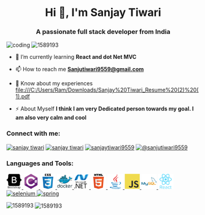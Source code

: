 <h1 align="center">Hi 👋, I'm Sanjay Tiwari</h1>
<h3 align="center">A passionate full stack developer from India</h3>
<img align="rigth" alt="coding" width="400" src="https://media.tenor.com/qJ5evVs-_uUAAAAC/coding.gif"
<p align="left"> <img src="https://komarev.com/ghpvc/?username=1589193&label=Profile%20views&color=0e75b6&style=flat" alt="1589193" /> </p>

- 🌱 I’m currently learning **React and dot Net MVC**

- 📫 How to reach me **Sanjutiwari9559@gmail.com**

- 📄 Know about my experiences [file:///C:/Users/Ram/Downloads/Sanjay%20Tiwari_Resume%20(2)%20(1).pdf](file:///C:/Users/Ram/Downloads/Sanjay%20Tiwari_Resume%20(2)%20(1).pdf)

- ⚡ About Myself **I think I am very Dedicated person towards my goal. I am also very calm and cool**

<h3 align="left">Connect with me:</h3>
<p align="left">
<a href="https://linkedin.com/in/sanjay tiwari" target="blank"><img align="center" src="https://raw.githubusercontent.com/rahuldkjain/github-profile-readme-generator/master/src/images/icons/Social/linked-in-alt.svg" alt="sanjay tiwari" height="30" width="40" /></a>
<a href="https://fb.com/sanjay tiwari" target="blank"><img align="center" src="https://raw.githubusercontent.com/rahuldkjain/github-profile-readme-generator/master/src/images/icons/Social/facebook.svg" alt="sanjay tiwari" height="30" width="40" /></a>
<a href="https://instagram.com/sanjaytiwari9559" target="blank"><img align="center" src="https://raw.githubusercontent.com/rahuldkjain/github-profile-readme-generator/master/src/images/icons/Social/instagram.svg" alt="sanjaytiwari9559" height="30" width="40" /></a>
<a href="https://www.hackerrank.com/@sanjutiwari9559" target="blank"><img align="center" src="https://raw.githubusercontent.com/rahuldkjain/github-profile-readme-generator/master/src/images/icons/Social/hackerrank.svg" alt="@sanjutiwari9559" height="30" width="40" /></a>
</p>

<h3 align="left">Languages and Tools:</h3>
<p align="left"> <a href="https://getbootstrap.com" target="_blank" rel="noreferrer"> <img src="https://raw.githubusercontent.com/devicons/devicon/master/icons/bootstrap/bootstrap-plain-wordmark.svg" alt="bootstrap" width="40" height="40"/> </a> <a href="https://www.w3schools.com/cs/" target="_blank" rel="noreferrer"> <img src="https://raw.githubusercontent.com/devicons/devicon/master/icons/csharp/csharp-original.svg" alt="csharp" width="40" height="40"/> </a> <a href="https://www.w3schools.com/css/" target="_blank" rel="noreferrer"> <img src="https://raw.githubusercontent.com/devicons/devicon/master/icons/css3/css3-original-wordmark.svg" alt="css3" width="40" height="40"/> </a> <a href="https://www.docker.com/" target="_blank" rel="noreferrer"> <img src="https://raw.githubusercontent.com/devicons/devicon/master/icons/docker/docker-original-wordmark.svg" alt="docker" width="40" height="40"/> </a> <a href="https://dotnet.microsoft.com/" target="_blank" rel="noreferrer"> <img src="https://raw.githubusercontent.com/devicons/devicon/master/icons/dot-net/dot-net-original-wordmark.svg" alt="dotnet" width="40" height="40"/> </a> <a href="https://www.w3.org/html/" target="_blank" rel="noreferrer"> <img src="https://raw.githubusercontent.com/devicons/devicon/master/icons/html5/html5-original-wordmark.svg" alt="html5" width="40" height="40"/> </a> <a href="https://www.java.com" target="_blank" rel="noreferrer"> <img src="https://raw.githubusercontent.com/devicons/devicon/master/icons/java/java-original.svg" alt="java" width="40" height="40"/> </a> <a href="https://developer.mozilla.org/en-US/docs/Web/JavaScript" target="_blank" rel="noreferrer"> <img src="https://raw.githubusercontent.com/devicons/devicon/master/icons/javascript/javascript-original.svg" alt="javascript" width="40" height="40"/> </a> <a href="https://www.mysql.com/" target="_blank" rel="noreferrer"> <img src="https://raw.githubusercontent.com/devicons/devicon/master/icons/mysql/mysql-original-wordmark.svg" alt="mysql" width="40" height="40"/> </a> <a href="https://reactjs.org/" target="_blank" rel="noreferrer"> <img src="https://raw.githubusercontent.com/devicons/devicon/master/icons/react/react-original-wordmark.svg" alt="react" width="40" height="40"/> </a> <a href="https://www.selenium.dev" target="_blank" rel="noreferrer"> <img src="https://raw.githubusercontent.com/detain/svg-logos/780f25886640cef088af994181646db2f6b1a3f8/svg/selenium-logo.svg" alt="selenium" width="40" height="40"/> </a> <a href="https://spring.io/" target="_blank" rel="noreferrer"> <img src="https://www.vectorlogo.zone/logos/springio/springio-icon.svg" alt="spring" width="40" height="40"/> </a> </p>

<p><img align="left" src="https://github-readme-stats.vercel.app/api/top-langs?username=1589193&show_icons=true&locale=en&layout=compact" alt="1589193" /></p>

<p>&nbsp;<img align="center" src="https://github-readme-stats.vercel.app/api?username=1589193&show_icons=true&locale=en" alt="1589193" /></p>


